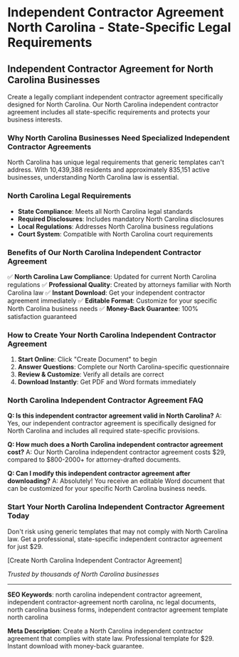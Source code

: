 # Independent Contractor Agreement North Carolina - State-Specific Legal Requirements

## Independent Contractor Agreement for North Carolina Businesses

Create a legally compliant independent contractor agreement specifically designed for North Carolina. Our North Carolina independent contractor agreement includes all state-specific requirements and protects your business interests.

### Why North Carolina Businesses Need Specialized Independent Contractor Agreements

North Carolina has unique legal requirements that generic templates can't address. With 10,439,388 residents and approximately 835,151 active businesses, understanding North Carolina law is essential.

### North Carolina Legal Requirements

- **State Compliance**: Meets all North Carolina legal standards
- **Required Disclosures**: Includes mandatory North Carolina disclosures
- **Local Regulations**: Addresses North Carolina business regulations
- **Court System**: Compatible with North Carolina court requirements

### Benefits of Our North Carolina Independent Contractor Agreement

✅ **North Carolina Law Compliance**: Updated for current North Carolina regulations
✅ **Professional Quality**: Created by attorneys familiar with North Carolina law
✅ **Instant Download**: Get your independent contractor agreement immediately
✅ **Editable Format**: Customize for your specific North Carolina business needs
✅ **Money-Back Guarantee**: 100% satisfaction guaranteed

### How to Create Your North Carolina Independent Contractor Agreement

1. **Start Online**: Click "Create Document" to begin
2. **Answer Questions**: Complete our North Carolina-specific questionnaire
3. **Review & Customize**: Verify all details are correct
4. **Download Instantly**: Get PDF and Word formats immediately

### North Carolina Independent Contractor Agreement FAQ

**Q: Is this independent contractor agreement valid in North Carolina?**
A: Yes, our independent contractor agreement is specifically designed for North Carolina and includes all required state-specific provisions.

**Q: How much does a North Carolina independent contractor agreement cost?**
A: Our North Carolina independent contractor agreement costs $29, compared to $800-2000+ for attorney-drafted documents.

**Q: Can I modify this independent contractor agreement after downloading?**
A: Absolutely! You receive an editable Word document that can be customized for your specific North Carolina business needs.

### Start Your North Carolina Independent Contractor Agreement Today

Don't risk using generic templates that may not comply with North Carolina law. Get a professional, state-specific independent contractor agreement for just $29.

[Create North Carolina Independent Contractor Agreement]

_Trusted by thousands of North Carolina businesses_

---

**SEO Keywords**: north carolina independent contractor agreement, independent contractor-agreement north carolina, nc legal documents, north carolina business forms, independent contractor agreement template north carolina

**Meta Description**: Create a North Carolina independent contractor agreement that complies with state law. Professional template for $29. Instant download with money-back guarantee.
